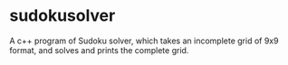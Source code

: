 # sudokusolver
A c++ program of Sudoku solver, which takes an incomplete grid of 9x9 format, and solves and prints the complete grid.
